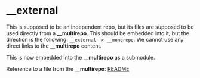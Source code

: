 # __external

This is supposed to be an independent repo, but its files are supposed to be used directly from a **__multirepo**. 
This should be embedded into it, but the direction is the following: `__external -> __monorepo`.
We cannot use any direct links to the **__multirepo** content.

This is now embedded into the **__multirepo** as a submodule.

Reference to a file from the **__multirepo**: [README](../README.md)
